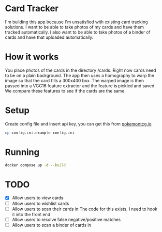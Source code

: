 ﻿# Card Tracker
I'm building this app because I'm unsatisfied with existing card tracking solutions. 
I want to be able to take photos of my cards and have them tracked automatically. 
I also want to be able to take photos of a binder of cards and have that uploaded automatically.

# How it works
You place photos of the cards in the directory /cards. 
Right now cards need to be on a plain background.
The app then uses a homography to warp the image so that the card fills a 300x400 box.
The warped image is then passed into a VGG16 feature extractor and the feature is pickled and saved. 
We compare these features to see if the cards are the same.

# Setup
Create config file and insert api key, you can get this from [pokemontcg.io](https://pokemontcg.io/)
```bash
cp config.ini.example config.ini
```

# Running

```bash
docker compose up -d --build
```

# TODO
- [x] Allow users to view cards
- [ ] Allow users to wishlist cards
- [ ] Allow users to scan their cards in
  The code for this exists, I need to hook it into the front end
- [ ] Allow users to resolve false negative/positive matches
- [ ] Allow users to scan a binder of cards in
